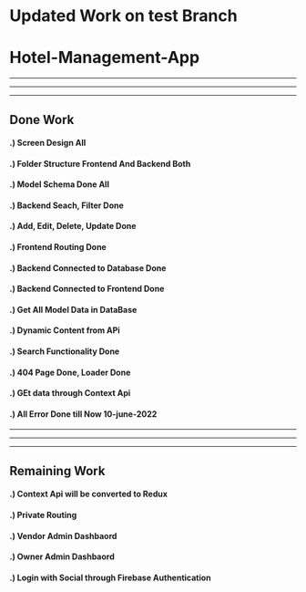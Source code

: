 # Updated Work on test Branch

# Hotel-Management-App

------------------------------------------------------------------------------
------------------------------------------------------------------------------
------------------------------------------------------------------------------


## Done Work
#### .) Screen Design All
#### .) Folder Structure Frontend And Backend Both
#### .) Model Schema Done All
#### .) Backend Seach, Filter Done
#### .) Add, Edit, Delete, Update Done
#### .) Frontend Routing Done
#### .) Backend Connected to Database Done
#### .) Backend Connected to Frontend Done
#### .) Get All Model Data in DataBase
#### .) Dynamic Content from APi 
#### .) Search Functionality Done
#### .) 404 Page Done, Loader Done
#### .) GEt data through Context Api  
#### .) All Error Done till Now 10-june-2022


------------------------------------------------------------------------------
------------------------------------------------------------------------------
------------------------------------------------------------------------------



## Remaining Work 
#### .) Context Api  will be converted to Redux
#### .) Private Routing
#### .) Vendor Admin Dashbaord
#### .) Owner Admin Dashbaord
#### .) Login with Social through Firebase Authentication 
